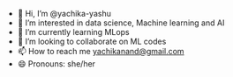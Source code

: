 - 👋 Hi, I’m @yachika-yashu
- 👀 I’m interested in data science, Machine learning and AI
- 🌱 I’m currently learning MLops
- 💞️ I’m looking to collaborate on ML codes
- 📫 How to reach me yachikanand@gmail.com
- 😄 Pronouns: she/her
  

<!---
yachika-yashu/yachika-yashu is a ✨ special ✨ repository because its `README.md` (this file) appears on your GitHub profile.
You can click the Preview link to take a look at your changes.
--->
